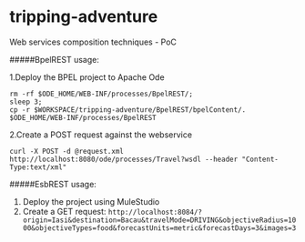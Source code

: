 tripping-adventure
==================

Web services composition techniques - PoC

#####BpelREST usage:

1.Deploy the BPEL project to Apache Ode
```
rm -rf $ODE_HOME/WEB-INF/processes/BpelREST/;
sleep 3; 
cp -r $WORKSPACE/tripping-adventure/BpelREST/bpelContent/. $ODE_HOME/WEB-INF/processes/BpelREST
```
2.Create a POST request against the webservice
```
curl -X POST -d @request.xml http://localhost:8080/ode/processes/Travel?wsdl --header "Content-Type:text/xml"
```
#####EsbREST usage:

1. Deploy the project using MuleStudio
2. Create a GET request: 
```http://localhost:8084/?origin=Iasi&destination=Bacau&travelMode=DRIVING&objectiveRadius=1000&objectiveTypes=food&forecastUnits=metric&forecastDays=3&images=3```
